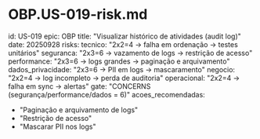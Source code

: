 # OBP.US-019-risk.md
id: US-019
epic: OBP
title: "Visualizar histórico de atividades (audit log)"
date: 20250928
risks:
  tecnico: "2x2=4 → falha em ordenação → testes unitários"
  seguranca: "2x3=6 → vazamento de logs → restrição de acesso"
  performance: "2x3=6 → logs grandes → paginação e arquivamento"
  dados_privacidade: "2x3=6 → PII em logs → mascaramento"
  negocio: "2x2=4 → log incompleto → perda de auditoria"
  operacional: "2x2=4 → falha em sync → alertas"
gate: "CONCERNS (segurança/performance/dados = 6)"
acoes_recomendadas:
  - "Paginação e arquivamento de logs"
  - "Restrição de acesso"
  - "Mascarar PII nos logs"
